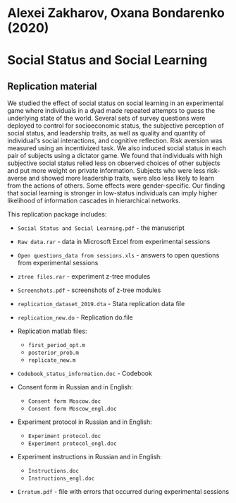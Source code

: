 # Alexei Zakharov, Oxana Bondarenko (2020)
# Social Status and Social Learning

## Replication material

We studied the effect of social status on social learning in an experimental game where individuals in a dyad made repeated attempts to guess the underlying state of 
the world. Several sets of survey questions were deployed to control for socioeconomic status, the subjective perception of social status, and leadership traits, as 
well as quality and quantity of individual's social interactions, and cognitive reflection. Risk aversion was measured using an incentivized task. We also induced 
social status in each pair of subjects using a dictator game. We found that individuals with high subjective social status relied less on observed choices of other 
subjects and put more weight on private information. Subjects who were less risk-averse and showed more leadership traits, were also less likely to learn from the 
actions of others. Some effects were gender-specific. Our finding that social learning is stronger in low-status individuals can imply higher likelihood of information 
cascades in hierarchical networks. 


This replication package includes:
 
- `Social Status and Social Learning.pdf` - the manuscript

- `Raw data.rar` - data in Microsoft Excel from experimental sessions
- `Open questions_data from sessions.xls` - answers to open questions from experimental sessions

- `ztree files.rar` - experiment z-tree modules 
- `Screenshots.pdf` - screenshots of z-tree modules

- `replication_dataset_2019.dta` - Stata replication data file

- `replication_new.do` - Replication do.file

- Replication matlab files:
  - `first_period_opt.m`
  - `posterior_prob.m`
  - `replicate_new.m`

- `Codebook_status_information.doc` - Codebook

- Consent form in Russian and in English:
  - `Consent form Moscow.doc`
  - `Consent form Moscow_engl.doc`

- Experiment protocol in Russian and in English:
  - `Experiment protocol.doc`
  - `Experiment protocol_engl.doc`

- Experiment instructions in Russian and in English:
  - `Instructions.doc`
  - `Instructions_engl.doc`

- `Erratum.pdf` - file with errors that occurred during experimental sessions
